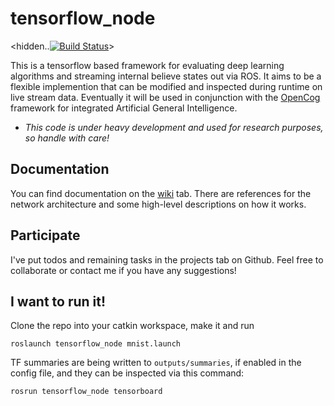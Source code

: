 # tensorflow_node

<hidden..[![Build Status](https://travis-ci.org/elggem/tensorflow_node.svg?branch=master)](https://travis-ci.org/elggem/tensorflow_node)>

This is a tensorflow based framework for evaluating deep learning algorithms and streaming internal believe states out via ROS. It aims to be a flexible implemention that can be modified and inspected during runtime on live stream data. Eventually it will be used in conjunction with the [OpenCog](https://github.com/opencog/opencog) framework for integrated Artificial General Intelligence.

  - *This code is under heavy development and used for research purposes, so handle with care!*

## Documentation

You can find documentation on the [wiki](https://github.com/elggem/tensorflow_node/wiki) tab. There are references for the network architecture and some high-level descriptions on how it works.

## Participate

I've put todos and remaining tasks in the projects tab on Github. Feel free to collaborate or contact me if you have any suggestions!

## I want to run it!

Clone the repo into your catkin workspace, make it and run

    roslaunch tensorflow_node mnist.launch

TF summaries are being written to `outputs/summaries`, if enabled in the config file, and they can be inspected via this command:

    rosrun tensorflow_node tensorboard


